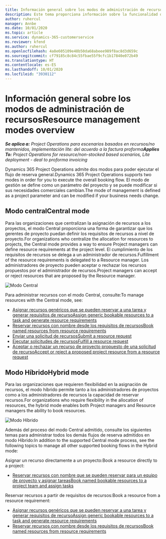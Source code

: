 ```yaml
---
title: Información general sobre los modos de administración de recursos
description: Este tema proporciona información sobre la funcionalidad de gestión de recursos en las Dynamics 365 Project Operations.
author: ruhercul
manager: Annbe
ms.date: 10/01/2020
ms.topic: article
ms.service: dynamics-365-customerservice
ms.reviewer: kfend
ms.author: ruhercul
ms.openlocfilehash: 4a8e605109e48b50da68abeee989f8ac8d3d659c
ms.sourcegitcommit: cf79185c8c84c55fbae55f9cfc1b17840e072b49
ms.translationtype: HT
ms.contentlocale: es-ES
ms.lasthandoff: 10/01/2020
ms.locfileid: "3930112"
---
```

# <a name="resource-management-modes-overview"></a><span data-ttu-id="9128b-103">Información general sobre los modos de administración de recursos</span><span class="sxs-lookup"><span data-stu-id="9128b-103">Resource management modes overview</span></span>

<span data-ttu-id="9128b-104">_**Se aplica a:** Project Operations para escenarios basados en recursos/no mantenidos, implementación lite: del acuerdo a la factura proforma_</span><span class="sxs-lookup"><span data-stu-id="9128b-104">_**Applies To:** Project Operations for resource/non-stocked based scenarios, Lite deployment - deal to proforma invoicing_</span></span>


<span data-ttu-id="9128b-105">Dynamics 365 Project Operations admite dos modos para poder ejecutar el flujo de reserva general.</span><span class="sxs-lookup"><span data-stu-id="9128b-105">Dynamics 365 Project Operations supports two modes in order for you to execute the overall booking flow.</span></span> <span data-ttu-id="9128b-106">El modo de gestión se define como un parámetro del proyecto y se puede modificar si sus necesidades comerciales cambian.</span><span class="sxs-lookup"><span data-stu-id="9128b-106">The mode of management is defined as a project parameter and can be modified if your business needs change.</span></span>    

## <a name="central-mode"></a><span data-ttu-id="9128b-107">Modo central</span><span class="sxs-lookup"><span data-stu-id="9128b-107">Central mode</span></span>
<span data-ttu-id="9128b-108">Para las organizaciones que centralizan la asignación de recursos a los proyectos, el modo Central proporciona una forma de garantizar que los gerentes de proyecto puedan definir los requisitos de recursos a nivel de proyecto.</span><span class="sxs-lookup"><span data-stu-id="9128b-108">For organizations who centralize the allocation for resources to projects, the Central mode provides a way to ensure Project managers can define resource requirements at the project level.</span></span> <span data-ttu-id="9128b-109">El cumplimiento de los requisitos de recursos se delega a un administrador de recursos.</span><span class="sxs-lookup"><span data-stu-id="9128b-109">Fulfillment of the resource requirements is delegated to a Resource manager.</span></span> <span data-ttu-id="9128b-110">Los administradores de proyecto pueden aceptar o rechazar los recursos propuestos por el administrador de recursos.</span><span class="sxs-lookup"><span data-stu-id="9128b-110">Project managers can accept or reject resources that are proposed by the Resource manager.</span></span>

![Modo Central](./media/resource-management-central.png)

<span data-ttu-id="9128b-112">Para administrar recursos con el modo Central, consulte:</span><span class="sxs-lookup"><span data-stu-id="9128b-112">To manage resources with the Central mode, see:</span></span>

- [<span data-ttu-id="9128b-113">Asignar recursos genéricos que se pueden reservar a una tarea y generar requisitos de recurso</span><span class="sxs-lookup"><span data-stu-id="9128b-113">Assign generic bookable resources to a task and generate resource requirements</span></span>](https://docs.microsoft.com/dynamics365/project-service/assign-generic-bookable-resource)
- [<span data-ttu-id="9128b-114">Reservar recursos con nombre desde los requisitos de recursos</span><span class="sxs-lookup"><span data-stu-id="9128b-114">Book named resources from resource requirements</span></span>](https://docs.microsoft.com/dynamics365/project-service/book-named-resource)
- [<span data-ttu-id="9128b-115">Enviar una solicitud de recursos</span><span class="sxs-lookup"><span data-stu-id="9128b-115">Submit a resource request</span></span>](https://docs.microsoft.com/dynamics365/project-service/submit-resource-request)
- [<span data-ttu-id="9128b-116">Ejecutar solicitudes de recursos</span><span class="sxs-lookup"><span data-stu-id="9128b-116">Fulfill a resource request</span></span>](https://docs.microsoft.com/dynamics365/project-service/resource-management-fulfill-requests)
- [<span data-ttu-id="9128b-117">Aceptar o rechazar un recurso de proyecto propuesto de una solicitud de recurso</span><span class="sxs-lookup"><span data-stu-id="9128b-117">Accept or reject a proposed project resource from a resource request</span></span>](https://docs.microsoft.com/dynamics365/project-service/accept-reject-proposed-resource)

## <a name="hybrid-mode"></a><span data-ttu-id="9128b-118">Modo Híbrido</span><span class="sxs-lookup"><span data-stu-id="9128b-118">Hybrid mode</span></span>
<span data-ttu-id="9128b-119">Para las organizaciones que requieren flexibilidad en la asignación de recursos, el modo híbrido permite tanto a los administradores de proyectos como a los administradores de recursos la capacidad de reservar recursos.</span><span class="sxs-lookup"><span data-stu-id="9128b-119">For organizations who require flexibility in the allocation of resources, the hybrid mode enables both Project managers and Resource managers the ability to book resources.</span></span>

![Modo Híbrido](./media/resource-management-hybrid.png)

<span data-ttu-id="9128b-121">Además del proceso del modo Central admitido, consulte los siguientes temas para administrar todos los demás flujos de reserva admitidos en modo Híbrido:</span><span class="sxs-lookup"><span data-stu-id="9128b-121">In addition to the supported Central mode process, see the following topics to manage all other supported booking flows in the Hybrid mode:</span></span>

<span data-ttu-id="9128b-122">Asignar un recurso directamente a un proyecto:</span><span class="sxs-lookup"><span data-stu-id="9128b-122">Book a resource directly to a project:</span></span>
- [<span data-ttu-id="9128b-123">Reservar recursos con nombre que se pueden reservar para un equipo de proyecto y asignar tareas</span><span class="sxs-lookup"><span data-stu-id="9128b-123">Book named bookable resources to a project team and assign tasks</span></span>](https://docs.microsoft.com/dynamics365/project-service/assign-named-bookable-resource)

<span data-ttu-id="9128b-124">Reservar recursos a partir de requisitos de recursos:</span><span class="sxs-lookup"><span data-stu-id="9128b-124">Book a resource from a resource requirement:</span></span>
- [<span data-ttu-id="9128b-125">Asignar recursos genéricos que se pueden reservar a una tarea y generar requisitos de recurso</span><span class="sxs-lookup"><span data-stu-id="9128b-125">Assign generic bookable resources to a task and generate resource requirements</span></span>](https://docs.microsoft.com/dynamics365/project-service/assign-generic-bookable-resource)
- [<span data-ttu-id="9128b-126">Reservar recursos con nombre desde los requisitos de recursos</span><span class="sxs-lookup"><span data-stu-id="9128b-126">Book named resources from resource requirements</span></span>](https://docs.microsoft.com/dynamics365/project-service/book-named-resource)
